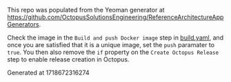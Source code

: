 This repo was populated from the Yeoman generator at https://github.com/OctopusSolutionsEngineering/ReferenceArchitectureAppGenerators.

Check the image in the `Build and push Docker image` step in [build.yaml](.github/workflows/build.yaml), and once you are
satisfied that it is a unique image, set the `push` paramater to `true`. You then also remove the `if` property on the
`Create Octopus Release` step to enable release creation in Octopus.

Generated at 1718672316274
